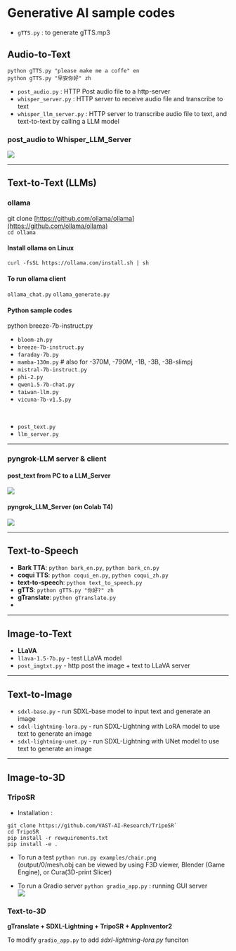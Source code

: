 # Generative AI sample codes
* `gTTS.py` : to generate gTTS.mp3
## Audio-to-Text
`python gTTS.py "please make me a coffe" en`<br>
`python gTTS.py "早安你好" zh`<br>
* `post_audio.py` : HTTP Post audio file to a http-server
* `whisper_server.py` : HTTP server to receive audio file and transcribe to text
* `whisper_llm_server.py` : HTTP server to transcribe audio file to text, and text-to-text by calling a LLM model

### post_audio to Whisper_LLM_Server
![](https://github.com/rkuo2000/GenAI/blob/main/assets/post_audio.png?raw=true)

---
## Text-to-Text (LLMs)

### ollama
git clone [https://github.com/ollama/ollama](https://github.com/ollama/ollama)<br>
`cd ollama`

#### Install ollama on Linux
```
curl -fsSL https://ollama.com/install.sh | sh
```
#### To run ollama client
`ollama_chat.py`
`ollama_generate.py`

#### Python sample codes
python breeze-7b-instruct.py<br>
* `bloom-zh.py`
* `breeze-7b-instruct.py`
* `faraday-7b.py`
* `mamba-130m.py` # also for -370M, -790M, -1B, -3B, -3B-slimpj
* `mistral-7b-instruct.py`
* `phi-2.py`
* `qwen1.5-7b-chat.py`
* `taiwan-llm.py`
* `vicuna-7b-v1.5.py`
<br>

* `post_text.py`
* `llm_server.py`

---
### pyngrok-LLM server & client
#### post_text from PC to a LLM_Server
![](https://github.com/rkuo2000/GenAI/blob/main/assets/pyngrok_post_text.png?raw=true)
#### pyngrok_LLM_Server (on Colab T4)
![](https://github.com/rkuo2000/GenAI/blob/main/assets/pyngrok_LLM_Server.png?raw=true)

---
## Text-to-Speech

* **Bark TTA**: `python bark_en.py`, `python bark_cn.py`
* **coqui TTS**: `python coqui_en.py`, `python coqui_zh.py`
* **text-to-speech**: `python text_to_speech.py`
* **gTTS**: `python gTTS.py "你好?" zh`
* **gTranslate**: `python gTranslate.py`
* 
---
## Image-to-Text
* **LLaVA**
* `llava-1.5-7b.py` - test LLaVA model
* `post_imgtxt.py`  - http post the image + text to LLaVA server


---
## Text-to-Image 
* `sdxl-base.py` - run SDXL-base model to input text and generate an image
* `sdxl-lightning-lora.py` - run SDXL-Lightning with LoRA model to use text to generate an image
* `sdxl-lightning-unet.py` - run SDXL-Lightning with UNet model to use text to generate an image

---
## Image-to-3D

### TripoSR

* Installation :
```
git clone https://github.com/VAST-AI-Research/TripoSR`
cd TripoSR
pip install -r rewquirements.txt
pip install -e .
```
* To run a test
`python run.py examples/chair.png`<br>
(output/0/mesh.obj can be viewed by using F3D viewer, Blender (Game Engine), or Cura(3D-print Slicer)<br>

* To run a Gradio server 
`python gradio_app.py` : running GUI server<br>
![](https://github.com/rkuo2000/GenAI/blob/main/assets/TripoSR_gradio_server.png?raw=true)

### Text-to-3D
**gTranslate + SDXL-Lightning + TripoSR + AppInventor2**<br>

To modify `gradio_app.py` to add *sdxl-lightning-lora.py* funciton




